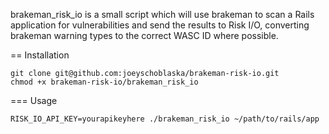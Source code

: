 brakeman_risk_io is a small script which will use brakeman to scan a Rails application for vulnerabilities and send the results to Risk I/O, converting brakeman warning types to the correct WASC ID where possible.

== Installation

```
git clone git@github.com:joeyschoblaska/brakeman-risk-io.git
chmod +x brakeman-risk-io/brakeman_risk_io
```

=== Usage
```
RISK_IO_API_KEY=yourapikeyhere ./brakeman_risk_io ~/path/to/rails/app
```
